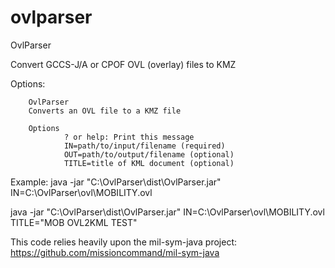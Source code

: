 # ovlparser

OvlParser

Convert GCCS-J/A or CPOF OVL (overlay) files to KMZ

Options:

        OvlParser
        Converts an OVL file to a KMZ file

        Options
                ? or help: Print this message
                IN=path/to/input/filename (required)
                OUT=path/to/output/filename (optional)
                TITLE=title of KML document (optional)

Example:
java -jar "C:\OvlParser\dist\OvlParser.jar" IN=C:\OvlParser\ovl\MOBILITY.ovl

java -jar "C:\OvlParser\dist\OvlParser.jar" IN=C:\OvlParser\ovl\MOBILITY.ovl TITLE="MOB OVL2KML TEST"

This code relies heavily upon the mil-sym-java project: https://github.com/missioncommand/mil-sym-java
